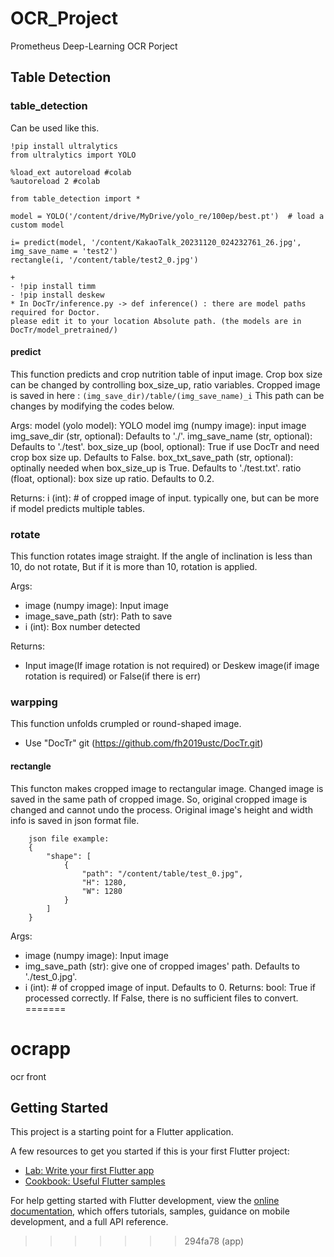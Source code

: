 
# OCR_Project
Prometheus Deep-Learning OCR Porject

## Table Detection
### table_detection
Can be used like this.
```
!pip install ultralytics
from ultralytics import YOLO

%load_ext autoreload #colab
%autoreload 2 #colab

from table_detection import *

model = YOLO('/content/drive/MyDrive/yolo_re/100ep/best.pt')  # load a custom model

i= predict(model, '/content/KakaoTalk_20231120_024232761_26.jpg', img_save_name = 'test2')
rectangle(i, '/content/table/test2_0.jpg')

+
- !pip install timm
- !pip install deskew
* In DocTr/inference.py -> def inference() : there are model paths required for Doctor.
please edit it to your location Absolute path. (the models are in DocTr/model_pretrained/)
```

#### predict
This function predicts and crop nutrition table of input image.
Crop box size can be changed by controlling box_size_up, ratio variables.
Cropped image is saved in  here : `(img_save_dir)/table/(img_save_name)_i`
This path can be changes by modifying the codes below.
    

Args:
  model (yolo model): YOLO model
  img (numpy image): input image  
  img_save_dir (str, optional):  Defaults to './'.
  img_save_name (str, optional): Defaults to './test'.
  box_size_up (bool, optional):  True if use DocTr and need crop box size up. Defaults to False.
  box_txt_save_path (str, optional): optinally needed when box_size_up is True. Defaults to './test.txt'.
  ratio (float, optional): box size up ratio. Defaults to 0.2.

Returns:
    i (int): # of cropped image of input. typically one, but can be more if model predicts multiple tables.

### rotate
This function rotates image straight.
If the angle of inclination is less than 10, do not rotate,
But if it is more than 10, rotation is applied.  
    
Args: 
- image (numpy image): Input image  
- image_save_path (str):  Path to save 
- i (int): Box number detected

Returns:
- Input image(If image rotation is not required) or Deskew image(if image rotation is required) or False(if there is err)

### warpping
This function unfolds crumpled or round-shaped image.
* Use "DocTr" git (https://github.com/fh2019ustc/DocTr.git)
  
#### rectangle
This functon makes cropped image to rectangular image.
Changed image is saved in the same path of cropped image. 
So, original cropped image is changed and cannot undo the process.
Original image's height and width info is saved in json format file. 
```
    json file example:
    {
        "shape": [
            {
                "path": "/content/table/test_0.jpg",
                "H": 1280,
                "W": 1280
            }
        ]
    }
```
Args:
- image (numpy image): Input image
- img_save_path (str): give one of cropped images' path.  Defaults to './test_0.jpg'.
- i (int): # of cropped image of input. Defaults to 0.
Returns:
    bool: True if processed correctly. If False, there is no sufficient files to convert. 
=======
# ocrapp

ocr front

## Getting Started

This project is a starting point for a Flutter application.

A few resources to get you started if this is your first Flutter project:

- [Lab: Write your first Flutter app](https://docs.flutter.dev/get-started/codelab)
- [Cookbook: Useful Flutter samples](https://docs.flutter.dev/cookbook)

For help getting started with Flutter development, view the
[online documentation](https://docs.flutter.dev/), which offers tutorials,
samples, guidance on mobile development, and a full API reference.
>>>>>>> 294fa78 (app)
